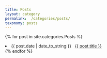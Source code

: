 ```yaml
---
title: Posts
layout: category
permalink:  /categories/posts/
taxonomy: posts
---
```


{% for post in site.categories.Posts %}
 <li><span>{{ post.date | date_to_string }}</span> &nbsp; <a href="{{ post.url }}">{{ post.title }}</a></li>
{% endfor %}